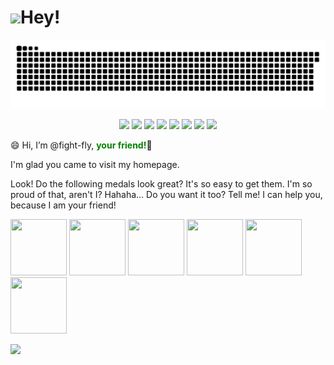 # <img src="https://media.giphy.com/media/hvRJCLFzcasrR4ia7z/giphy.gif" width="3%">Hey!

![](/img/github-contribution-grid-snake.svg)

<div align="center">
<img  src="https://img.shields.io/badge/GFW-%E8%AE%A9%E7%94%9F%E6%B4%BB%E5%8F%98%E5%BE%97%E6%9B%B4%E7%BE%8E%E5%A5%BD-brightgreen" /> 
<img  src="https://img.shields.io/badge/Happy-FFFF-aquamarine" />
<img  src="https://img.shields.io/badge/Sad-0000-blue" />
<img  src="https://img.shields.io/badge/Proud-FFFF-chocolate" />
<img  src="https://img.shields.io/badge/Lucky-FFFF-green" />
<img  src="https://img.shields.io/badge/LOVE-FFFF-red" />
<img  src="https://img.shields.io/badge/Popularity-FFFF-green" />
<img  src="https://img.shields.io/badge/Handsome-FFFF-violet" />
</div>

😄 Hi, I’m @fight-fly, <b style="color: green!important;">your friend!</b>👋

I'm glad you came to visit my homepage.

Look! Do the following medals look great? It's so easy to get them. I'm so proud of that, aren't I? Hahaha... Do you want it too? Tell me! I can help you, because I am your friend!

<div align="left">
<img src="https://github.githubassets.com/images/modules/profile/achievements/yolo-default.png" width="90" height="90" />
<img src="https://github.githubassets.com/images/modules/profile/achievements/pull-shark-default.png" width="90" height="90" />
<img src="https://github.githubassets.com/images/modules/profile/achievements/starstruck-default.png" width="90" height="90" />
<img src="https://github.githubassets.com/images/modules/profile/achievements/arctic-code-vault-contributor-default.png" width="90" height="90" />
<img src="https://github.githubassets.com/images/modules/profile/achievements/mars-2020-contributor-default.png" width="90" height="90" />
<img src="https://github.githubassets.com/images/modules/profile/achievements/quickdraw-default.png" width="90" height="90" />
</div>


![](https://github.githubassets.com/images/modules/profile/profile-first-repo.svg)
